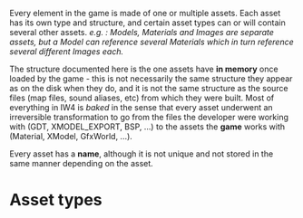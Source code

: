<!-- TITLE:Assets -->

Every element in the game is made of one or multiple assets. Each asset has its own type and structure, and certain asset types can or will contain several other assets.
*e.g. : Models, Materials and Images are separate assets, but a Model can reference several Materials which in turn reference several different Images each.*

The structure documented here is the one assets have **in memory** once loaded by the game - this is not necessarily the same structure they appear as on the disk when they do, and it is not the same structure as the source files (map files, sound aliases, etc) from which they were built. Most of everything in IW4 is *baked* in the sense that every asset underwent an irreversible transformation to go from the files the developer were working with (GDT, XMODEL_EXPORT, BSP, ...) to the assets the **game** works with (Material, XModel, GfxWorld, ...).

Every asset has a **name**, although it is not unique and not stored in the same manner depending on the asset.

# Asset types
<!--
| Number | Asset type | Description|
| -------- | -------- | -------- |
| 0     | PhysPreset    |   A physical preset is used with XModels to say how a piece of something should behave when fired at or near an explosion, how bouncy it is, etc... Physical properties. |
| 1     | PhysCollmap    |  Describes the shape of a physical object (broken down in a few "geom", geometrical primitives), its mass and size. |
| 2     | XAnimParts | Animations for a set of bones, often used with XModels too. Somewhat esoteric structure with a looot of data, from which the game reconstructs live animations |
| 3 |   XModelSurfaces | A **surface** is how the game calls a mesh, or a continuous mesh. A XModelSurfaces is a group of one or more meshes
| 4 |   XModel | A XModel is an ensemble of surfaces, materials, collisions, skeleton and physical properties that constitute a model for the game - with up to 4 LODs. |
| 5 |   Materials | Materials are sets of textures and parame
| 6 |   PIXELSHADER |
| 7 |   VERTEXSHADER |
| 8 |   VERTEXDECL |
| 9 |   TECHNIQUE_SET |
| 10 |   IMAGE |
| 11 |   SOUND |
| 12 |   SOUND_CURVE |
| 13 |   LOADED_SOUND |
| 14 |   CLIPMAP_SP |
| 15 |   CLIPMAP_MP |
| 16 |   COMWORLD |
| 17 |   GAMEWORLD_SP |
| 18 |   GAMEWORLD_MP |
| 19 |   MAP_ENTS |
| 20 |   FXWORLD |
| 21 |   GFXWORLD |
| 22 |   LIGHT_DEF |
| 23 |   UI_MAP |
| 24 |   FONT |
| 25 |   MENULIST |
| 26 |   MENU |
| 27 |   LOCALIZE_ENTRY |
| 28 |   WEAPON |
| 29 |   SNDDRIVER_GLOBALS |
| 30 |   FX |
| 31 |   IMPACT_FX |
| 32 |   AITYPE |
| 33 |   MPTYPE |
| 34 |   CHARACTER |
| 35 |   XMODELALIAS |
| 36 |   RAWFILE |
| 37 |   STRINGTABLE |
| 38 |   LEADERBOARD |
| 39 |   STRUCTURED_DATA_DEF |
| 40 |   TRACER |
| 41 |   VEHICLE |
| 42 |   ADDON_MAP_ENTS |
| 43 |   COUNT |
| 44 |   STRING |
| 45 |   ASSETLIST |

-->

